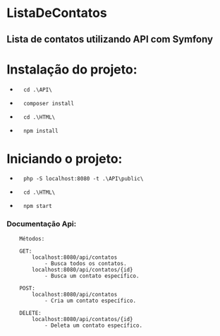# ListaDeContatos

## Lista de contatos utilizando API com Symfony


# Instalação do projeto:

-
        cd .\API\
-
        composer install
-       
        cd .\HTML\
-
        npm install

# Iniciando o projeto:

-
        php -S localhost:8080 -t .\API\public\
-
        cd .\HTML\
-
        npm start


### Documentação Api:
        Métodos:  

        GET:
            localhost:8080/api/contatos
                - Busca todos os contatos.
            localhost:8080/api/contatos/{id}
                - Busca um contato específico.

        POST:
            localhost:8080/api/contatos
                - Cria um contato específico.

        DELETE:
            localhost:8080/api/contatos/{id}
                - Deleta um contato específico.

